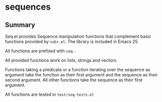 # sequences

## Summary

Seq.el provides Sequence manipulation functions that complement basic
functions provided by `subr.el`.  The library is included in Emacs 25.

All functions are prefixed with `seq-`.

All provided functions work on lists, strings and vectors.

Functions taking a predicate or a function iterating over the sequence
as argument take the function as their first argument and the sequence
as their second argument.  All other functions take the sequence as
their first argument.

All functions are tested in `test/seq-tests.el`

[COPYING]: ./COPYING
